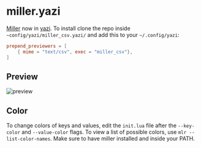 # miller.yazi

[Miller](https://github.com/johnkerl/miller) now in [yazi](https://github.com/sxyazi/yazi). To install clone the repo inside `~config/yazi/miller_csv.yazi/` and add this to your `~/.config/yazi`:

```toml
prepend_previewers = [
    { mime = "text/csv", exec = "miller_csv"},
]
```

## Preview

![preview](https://github.com/Reledia/miller.yazi/blob/main/preview.png?raw=true)

## Color

To change colors of keys and values, edit the `init.lua` file after the `--key-color` and `--value-color` flags. To view a list of possible colors, use `mlr --list-color-names`. Make sure to have miller installed and inside your PATH.
